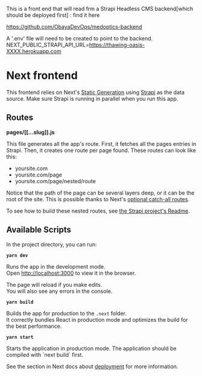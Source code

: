This is a front end that will read frm a Strapi Headless CMS backend[which should be deployed first] : find it here 

https://github.com/ObayaDevOps/medoptics-backend


A '.env' file will need to be created to point to the backend.
NEXT_PUBLIC_STRAPI_API_URL=https://thawing-oasis-XXXX.herokuapp.com





# Next frontend

This frontend relies on Next's [Static Generation](https://nextjs.org/docs/basic-features/pages) using [Strapi](https://strapi.io/) as the data source. Make sure Strapi is running in parallel when you run this app.

## Routes

**pages/[[...slug]].js**

This file generates all the app's route. First, it fetches all the pages entries in Strapi. Then, it creates one route per page found. These routes can look like this:

* yoursite.com
* yoursite.com/page
* yoursite.com/page/nested/route

Notice that the path of the page can be several layers deep, or it can be the root of the site. This is possible thanks to Next's [optional catch-all routes](https://nextjs.org/docs/routing/dynamic-routes#optional-catch-all-routes).

To see how to build these nested routes, see [the Strapi project's Readme](../backend/README.md).

## Available Scripts

In the project directory, you can run:

**`yarn dev`**

Runs the app in the development mode.  
Open [http://localhost:3000](http://localhost:3000) to view it in the browser.

The page will reload if you make edits.  
You will also see any errors in the console.

**`yarn build`**

Builds the app for production to the `.next` folder.<br>
It correctly bundles React in production mode and optimizes the build for the best performance.

**`yarn start`**

Starts the application in production mode.
The application should be compiled with \`next build\` first.

See the section in Next docs about [deployment](https://nextjs.org/docs/deployment) for more
information.
